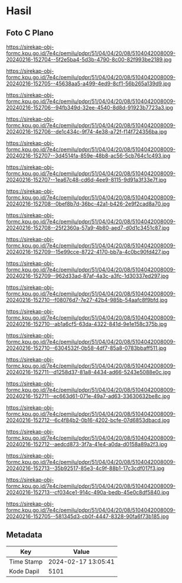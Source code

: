 # Hasil

## Foto C Plano

https://sirekap-obj-formc.kpu.go.id/7e4c/pemilu/pdpr/51/04/04/20/08/5104042008009-20240216-152704--5f2e5ba4-5d3b-4790-8c00-82f993be2189.jpg

https://sirekap-obj-formc.kpu.go.id/7e4c/pemilu/pdpr/51/04/04/20/08/5104042008009-20240216-152705--45638aa5-a499-4ed9-8cf1-56b265a139d9.jpg

https://sirekap-obj-formc.kpu.go.id/7e4c/pemilu/pdpr/51/04/04/20/08/5104042008009-20240216-152706--94fb349d-32ee-4540-8d8d-91923b7723a3.jpg

https://sirekap-obj-formc.kpu.go.id/7e4c/pemilu/pdpr/51/04/04/20/08/5104042008009-20240216-152706--de1c434c-9f74-4e38-a72f-f14f724356ba.jpg

https://sirekap-obj-formc.kpu.go.id/7e4c/pemilu/pdpr/51/04/04/20/08/5104042008009-20240216-152707--3d4514fa-859e-48b8-ac56-5cb764c1c493.jpg

https://sirekap-obj-formc.kpu.go.id/7e4c/pemilu/pdpr/51/04/04/20/08/5104042008009-20240216-152707--1ea67c48-cd6d-4ee9-8115-9d91a3f33e7f.jpg

https://sirekap-obj-formc.kpu.go.id/7e4c/pemilu/pdpr/51/04/04/20/08/5104042008009-20240216-152708--0bef8b7d-36bc-42a1-b426-2e9f2cad8a70.jpg

https://sirekap-obj-formc.kpu.go.id/7e4c/pemilu/pdpr/51/04/04/20/08/5104042008009-20240216-152708--25f2360a-57a9-4b80-aed7-d0d1c3451c87.jpg

https://sirekap-obj-formc.kpu.go.id/7e4c/pemilu/pdpr/51/04/04/20/08/5104042008009-20240216-152709--15e99cce-8722-4170-bb7a-4c0bc90fd427.jpg

https://sirekap-obj-formc.kpu.go.id/7e4c/pemilu/pdpr/51/04/04/20/08/5104042008009-20240216-152709--962d33ad-87af-4a3c-a3fc-1d30337ed297.jpg

https://sirekap-obj-formc.kpu.go.id/7e4c/pemilu/pdpr/51/04/04/20/08/5104042008009-20240216-152710--f08076d7-7e27-42b4-985b-54aafc8f9bfd.jpg

https://sirekap-obj-formc.kpu.go.id/7e4c/pemilu/pdpr/51/04/04/20/08/5104042008009-20240216-152710--ab1a6cf5-63da-4322-841d-9e1e158c375b.jpg

https://sirekap-obj-formc.kpu.go.id/7e4c/pemilu/pdpr/51/04/04/20/08/5104042008009-20240216-152710--6304532f-0b58-4df7-85a8-0783bbaff511.jpg

https://sirekap-obj-formc.kpu.go.id/7e4c/pemilu/pdpr/51/04/04/20/08/5104042008009-20240216-152711--d1258d37-81a8-4434-ad66-5243e5088e0c.jpg

https://sirekap-obj-formc.kpu.go.id/7e4c/pemilu/pdpr/51/04/04/20/08/5104042008009-20240216-152711--ec663d61-071e-49a7-ad63-33630632be8c.jpg

https://sirekap-obj-formc.kpu.go.id/7e4c/pemilu/pdpr/51/04/04/20/08/5104042008009-20240216-152712--6c4f84b2-0b16-4202-bcfe-07d6853dbacd.jpg

https://sirekap-obj-formc.kpu.go.id/7e4c/pemilu/pdpr/51/04/04/20/08/5104042008009-20240216-152712--aedcd873-3f7a-41e4-a0da-d0158a89a2f3.jpg

https://sirekap-obj-formc.kpu.go.id/7e4c/pemilu/pdpr/51/04/04/20/08/5104042008009-20240216-152713--35b92517-85e3-4c9f-88b1-17c3cdf017f3.jpg

https://sirekap-obj-formc.kpu.go.id/7e4c/pemilu/pdpr/51/04/04/20/08/5104042008009-20240216-152713--cf034ce1-914c-490a-bedb-45e0c8df5840.jpg

https://sirekap-obj-formc.kpu.go.id/7e4c/pemilu/pdpr/51/04/04/20/08/5104042008009-20240216-152705--581345d3-cb0f-4447-8328-90fa6f73b185.jpg


## Metadata

| Key        | Value               |
| ---------- | ------------------- |
| Time Stamp | 2024-02-17 13:05:41 |
| Kode Dapil | 5101                |



